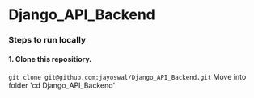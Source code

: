# Django_API_Backend

### Steps to run locally

#### 1. Clone this repositiory.
 `git clone git@github.com:jayoswal/Django_API_Backend.git`
 Move into folder
 'cd Django_API_Backend'
